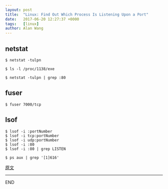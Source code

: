 ```yaml
---
layout: post
title:  "Linux: Find Out Which Process Is Listening Upon a Port"
date:   2017-06-20 12:27:37 +0000
tags:   [linux]
author: Alan Wang
---
```

## netstat 
```shell
$ netstat -tulpn

$ ls -l /proc/1138/exe
```

```shell
$ netstat -tulpn | grep :80
```

## fuser
```shell
$ fuser 7000/tcp
```

## lsof
```shell
$ lsof -i :portNumber 
$ lsof -i tcp:portNumber 
$ lsof -i udp:portNumber 
$ lsof -i :80
$ lsof -i :80 | grep LISTEN
```

```shell
$ ps aux | grep '[1]616'
```

[原文](https://www.cyberciti.biz/faq/what-process-has-open-linux-port/)

---
END
